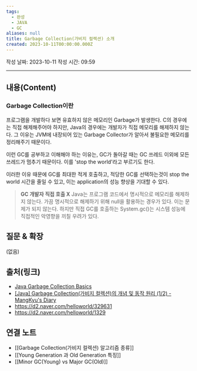 ```yaml
---
tags:
  - 완성
  - JAVA
  - GC
aliases: null
title: Garbage Collection(가비지 컬렉션) 소개
created: 2023-10-11T00:00:00.000Z
---
```

작성 날짜: 2023-10-11
작성 시간: 09:59


----
## 내용(Content)

### Garbage Collection이란

프로그램을 개발하다 보면 유효하지 않은 메모리인 Garbage가 발생한다. C의 경우에는 직접 해제해주어야 하지만, Java의 경우에는 개발자가 직접 메모리를 해제하지 않는다. 그 이유는 JVM에 내장되어 있는 Garbage Collector가 알아서 불필요한 메모리를 정리해주기 때문이다. 

이런 GC를 공부하고 이해해야 하는 이유는, GC가 돌아갈 때는 GC 쓰레드 이외에 모든 쓰레드가 멈추기 때문이다. 이를 'stop the world'라고 부르기도 한다.

이러한 이유 때문에 GC를 최대한 적게 호출하고, 적당한 GC를 선택하는것이 stop the world 시간을 줄일 수 있고, 이는 application의 성능 향상을 기대할 수 있다.


> **GC 개발자 직접 호출 X**
> Java는 프로그램 코드에서 명시적으로 메모리를 해제하지 않는다. 가끔 명시적으로 해제하기 위해 null을 활용하는 경우가 있다. 이는 문제가 되지 않는다. 하지만 직접 GC를 호출하는 System.gc()는 시스템 성능에 직접적인 악영향을 끼칠 우려가 있다.
## 질문 & 확장

(없음)

## 출처(링크)
- [Java Garbage Collection Basics](https://www.oracle.com/webfolder/technetwork/tutorials/obe/java/gc01/index.html)
- [\[Java\] Garbage Collection(가비지 컬렉션)의 개념 및 동작 원리 (1/2) - MangKyu's Diary](https://mangkyu.tistory.com/118)
- https://d2.naver.com/helloworld/329631
- https://d2.naver.com/helloworld/1329
## 연결 노트
- [[Garbage Collection(가비지 컬렉션) 알고리즘 종류]]
- [[Young Generation 과 Old Generation 특징]]
- [[Minor GC(Young) vs Major GC(Old)]]










